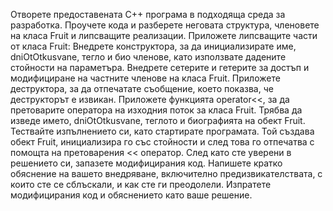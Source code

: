 Отворете предоставената C++ програма в подходяща среда за разработка.
Проучете кода и разберете неговата структура, членовете на класа Fruit и липсващите реализации.
Приложете липсващите части от класа Fruit:
Внедрете конструктора, за да инициализирате име, dniOtOtkusvane, тегло и био членове, като използвате дадените стойности на параметъра.
Внедрете сетерите и гетерите за достъп и модифициране на частните членове на класа Fruit.
Приложете деструктора, за да отпечатате съобщение, което показва, че деструкторът е извикан.
Приложете функцията operator<<, за да претоварите оператора на изходния поток за класа Fruit. Трябва да изведе името, dniOtOtkusvane, теглото и биографията на обект Fruit.
Тествайте изпълнението си, като стартирате програмата. Той създава обект Fruit, инициализира го със стойности и след това го отпечатва с помощта на претоварения << оператор.
След като сте уверени в решението си, запазете модифицирания код.
Напишете кратко обяснение на вашето внедряване, включително предизвикателствата, с които сте се сблъскали, и как сте ги преодолели.
Изпратете модифицирания код и обяснението като ваше решение.
